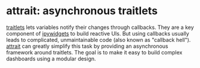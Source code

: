 # attrait: asynchronous traitlets

[traitlets](https://traitlets.readthedocs.io) lets variables notify their
changes through callbacks. They are a key component of
[ipywidgets](https://ipywidgets.readthedocs.io) to build reactive UIs. But using
callbacks usually leads to complicated, unmaintainable code (also known as
"callback hell"). [attrait](https://github.com/davidbrochart/attrait) can
greatly simplify this task by providing an asynchronous framework around
traitlets. The goal is to make it easy to build complex dashboards using a
modular design.
